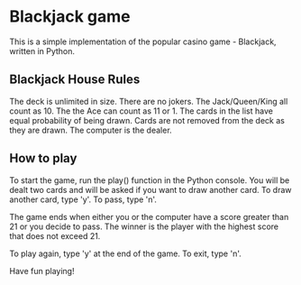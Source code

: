 # Blackjack game
This is a simple implementation of the popular casino game - Blackjack, written in Python.

## Blackjack House Rules
The deck is unlimited in size.
There are no jokers.
The Jack/Queen/King all count as 10.
The the Ace can count as 11 or 1.
The cards in the list have equal probability of being drawn.
Cards are not removed from the deck as they are drawn.
The computer is the dealer.

## How to play
To start the game, run the play() function in the Python console. You will be dealt two cards and will be asked if you want to draw another card. To draw another card, type 'y'. To pass, type 'n'.

The game ends when either you or the computer have a score greater than 21 or you decide to pass. The winner is the player with the highest score that does not exceed 21.

To play again, type 'y' at the end of the game. To exit, type 'n'.

Have fun playing!
